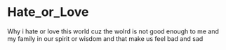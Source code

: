 # Hate_or_Love
Why i hate or love this world
cuz the wolrd is not good enough to me and my family in our spirit or wisdom and that make us feel bad and sad
